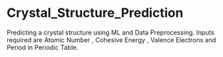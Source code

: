 # Crystal_Structure_Prediction
Predicting a crystal structure using ML and Data Preprocessing.
Inputs required are Atomic Number , Cohesive Energy , Valence Electrons and Period in Periodic Table.
